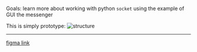 Goals: learn more about working with python `socket` using the example of GUI the messenger


This is simply prototype:
![structure](https://github.com/IvanIsak2000/SoMess/assets/79650307/71975479-9986-4d7d-be7a-5a96ce2ce4aa)
<hr>
<a href ='https://www.figma.com/file/2LG1k29gKHPcn1ToUV0wP1/Untitled?type=design&node-id=0-1&t=QRbYd0g2LKNHJrph-0structure'>figma link</a>
